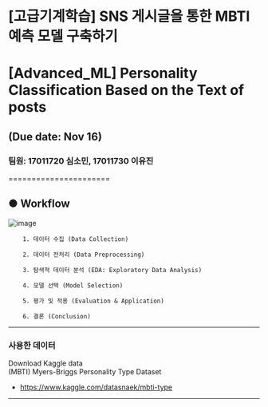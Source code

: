# [고급기계학습] SNS 게시글을 통한 MBTI예측 모델 구축하기 
# [Advanced_ML] Personality Classification Based on the Text of posts
## (Due date: Nov 16)
### 팀원: 17011720 심소민, 17011730 이유진
======================

## ● Workflow
![image](https://user-images.githubusercontent.com/60233499/98541829-60a80500-22d3-11eb-8abb-1566c28657ab.png)
```
	1. 데이터 수집 (Data Collection)
	
	2. 데이터 전처리 (Data Preprocessing)
	
	3. 탐색적 데이터 분석 (EDA: Exploratory Data Analysis)
	
	4. 모델 선택 (Model Selection)
	
	5. 평가 및 적용 (Evaluation & Application)
	
	6. 결론 (Conclusion)
```
****
### 사용한 데이터
Download Kaggle data \
(MBTI) Myers-Briggs Personality Type Dataset
- https://www.kaggle.com/datasnaek/mbti-type
	
****
